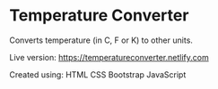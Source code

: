 # Temperature Converter
Converts temperature (in C, F or K) to other units.

Live version:
https://temperatureconverter.netlify.com

Created using:
HTML
CSS
Bootstrap
JavaScript

